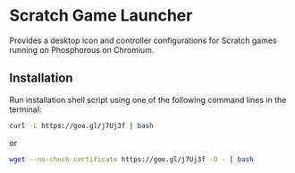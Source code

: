 # Scratch Game Launcher
Provides a desktop icon and controller configurations for Scratch games running on Phosphorous on Chromium.

Installation
------------
Run installation shell script using one of the following command lines in the terminal:

```sh
curl -L https://goo.gl/j7Uj3f | bash
```

or

```sh
wget --no-check-certificate https://goo.gl/j7Uj3f -O - | bash
```
